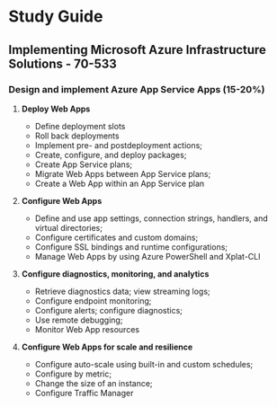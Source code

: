 # Study Guide

## Implementing Microsoft Azure Infrastructure Solutions - 70-533

###  **Design and implement Azure App Service Apps (15-20%)**

1. **Deploy Web Apps**
   * Define deployment slots
   * Roll back deployments
   * Implement pre- and postdeployment actions; 
   * Create, configure, and deploy packages; 
   * Create App Service plans; 
   * Migrate Web Apps between App Service plans; 
   * Create a Web App within an App Service plan

2. **Configure Web Apps**
   * Define and use app settings, connection strings, handlers, and virtual
     directories; 
   * Configure certificates and custom domains; 
   * Configure SSL bindings and runtime configurations; 
   * Manage Web Apps by using Azure PowerShell and Xplat-CLI

3. **Configure diagnostics, monitoring, and analytics**
   * Retrieve diagnostics data; view streaming logs; 
   * Configure endpoint monitoring; 
   * Configure alerts; configure diagnostics; 
   * Use remote debugging;
   * Monitor Web App resources

4. **Configure Web Apps for scale and resilience**
   * Configure auto-scale using built-in and custom schedules; 
   * Configure by metric; 
   * Change the size of an instance; 
   * Configure Traffic Manager
